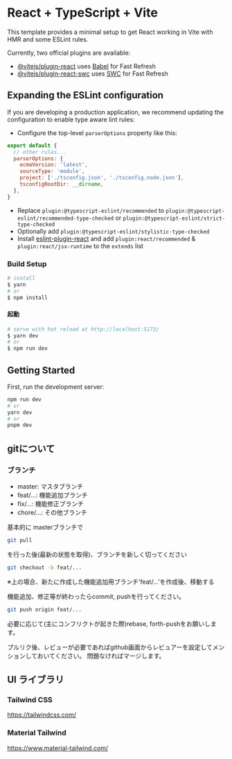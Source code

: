 # React + TypeScript + Vite

This template provides a minimal setup to get React working in Vite with HMR and some ESLint rules.

Currently, two official plugins are available:

- [@vitejs/plugin-react](https://github.com/vitejs/vite-plugin-react/blob/main/packages/plugin-react/README.md) uses [Babel](https://babeljs.io/) for Fast Refresh
- [@vitejs/plugin-react-swc](https://github.com/vitejs/vite-plugin-react-swc) uses [SWC](https://swc.rs/) for Fast Refresh

## Expanding the ESLint configuration

If you are developing a production application, we recommend updating the configuration to enable type aware lint rules:

- Configure the top-level `parserOptions` property like this:

```js
export default {
  // other rules...
  parserOptions: {
    ecmaVersion: 'latest',
    sourceType: 'module',
    project: ['./tsconfig.json', './tsconfig.node.json'],
    tsconfigRootDir: __dirname,
  },
}
```

- Replace `plugin:@typescript-eslint/recommended` to `plugin:@typescript-eslint/recommended-type-checked` or `plugin:@typescript-eslint/strict-type-checked`
- Optionally add `plugin:@typescript-eslint/stylistic-type-checked`
- Install [eslint-plugin-react](https://github.com/jsx-eslint/eslint-plugin-react) and add `plugin:react/recommended` & `plugin:react/jsx-runtime` to the `extends` list

### Build Setup

```bash
# install
$ yarn
# or
$ npm install
```

#### 起動

```bash
# serve with hot reload at http://localhost:5173/
$ yarn dev
# or
$ npm run dev
```

## Getting Started

First, run the development server:

```bash
npm run dev
# or
yarn dev
# or
pnpm dev
```

## gitについて

### ブランチ

- master: マスタブランチ
- feat/...: 機能追加ブランチ
- fix/...: 機能修正ブランチ
- chore/...: その他ブランチ

基本的に masterブランチで

```bash
git pull
```

を行った後(最新の状態を取得)、ブランチを新しく切ってください

```bash
git checkout -b feat/...
```

※上の場合、新たに作成した機能追加用ブランチ'feat/...'を作成後、移動する

機能追加、修正等が終わったらcommit, pushを行ってください。

```bash
git push origin feat/...
```

必要に応じて(主にコンフリクトが起きた際)rebase, forth-pushをお願いします。

プルリク後、レビューが必要であればgithub画面からレビュアーを設定してメンションしておいてください。
問題なければマージします。

## UI ライブラリ

### Tailwind CSS

https://tailwindcss.com/

### Material Tailwind

https://www.material-tailwind.com/
